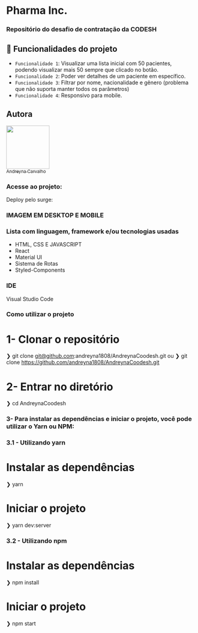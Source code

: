 # Pharma Inc.

### Repositório do desafio de contratação da CODESH

## :hammer: Funcionalidades do projeto
- `Funcionalidade 1`: Visualizar uma lista inicial com 50 pacientes, podendo visualizar mais 50 sempre que clicado no botão.
- `Funcionalidade 2`: Poder ver detalhes de um paciente em específico. 
- `Funcionalidade 3`: Filtrar por nome, nacionalidade e gênero (problema que não suporta manter todos os parâmetros)
- `Funcionalidade 4`: Responsivo para mobile.

## Autora
  [<img src="https://avatars.githubusercontent.com/u/87716793?v=4" width=115><br><sub>Andreyna Carvalho</sub>](https://github.com/andreyna1808)

### Acesse ao projeto:
Deploy pelo surge: 


### IMAGEM EM DESKTOP E MOBILE


### Lista com linguagem, framework e/ou tecnologias usadas
- HTML, CSS E JAVASCRIPT
- React
- Material UI
- Sistema de Rotas
- Styled-Components

### IDE
Visual Studio Code

### Como utilizar o projeto

  # 1- Clonar o repositório
  ❯ git clone git@github.com:andreyna1808/AndreynaCoodesh.git 
  ou
  ❯ git clone https://github.com/andreyna1808/AndreynaCoodesh.git

  # 2- Entrar no diretório
  ❯ cd AndreynaCoodesh
  
### 3- Para instalar as dependências e iniciar o projeto, você pode utilizar o Yarn ou NPM:

### 3.1 - Utilizando yarn

  # Instalar as dependências
  ❯ yarn

  # Iniciar o projeto
  ❯ yarn dev:server
  
### 3.2 - Utilizando npm

  # Instalar as dependências
  ❯ npm install

  # Iniciar o projeto
  ❯ npm start

